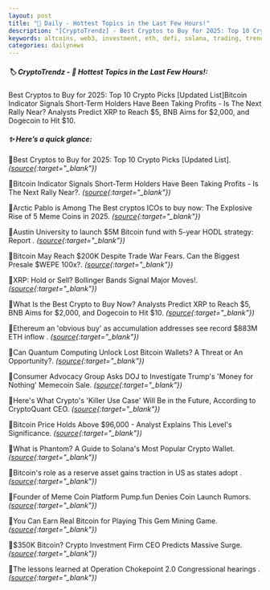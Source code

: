 ```yaml
---
layout: post
title: "🌇 Daily - Hottest Topics in the Last Few Hours!"
description: "[CryptoTrendz] - Best Cryptos to Buy for 2025: Top 10 Crypto Picks [Updated List]Bitcoin Indicator Signals Short-Term Holders Have Been Taking Profits - Is The Next Rally Near? Analysts Predict XRP to Reach $5, BNB Aims for $2,000, and Dogecoin to Hit $10."
keywords: altcoins, web3, investment, eth, defi, solana, trading, trends, btc, etheruem
categories: dailynews
---
```


##### 🏷️  CryptoTrendz - 📌 *Hottest Topics in the Last Few Hours!:*

Best Cryptos to Buy for 2025: Top 10 Crypto Picks [Updated List]Bitcoin Indicator Signals Short-Term Holders Have Been Taking Profits - Is The Next Rally Near? Analysts Predict XRP to Reach $5, BNB Aims for $2,000, and Dogecoin to Hit $10.

##### ✨ *Here’s a quick glance:*


🔹Best Cryptos to Buy for 2025: Top 10 Crypto Picks [Updated List]. *([source](https://s.avyag.com/rotz){:target="_blank"})*

🔹Bitcoin Indicator Signals Short-Term Holders Have Been Taking Profits - Is The Next Rally Near?. *([source](https://s.avyag.com/84nt){:target="_blank"})*

🔹Arctic Pablo is Among The Best cryptos ICOs to buy now: The Explosive Rise of 5 Meme Coins in 2025. *([source](https://s.avyag.com/ql49){:target="_blank"})*

🔹Austin University to launch $5M Bitcoin fund with 5-year HODL strategy: Report . *([source](https://s.avyag.com/3tg0){:target="_blank"})*

🔹Bitcoin May Reach $200K Despite Trade War Fears. Can the Biggest Presale $WEPE 100x?. *([source](https://s.avyag.com/6mpr){:target="_blank"})*

🔹XRP: Hold or Sell? Bollinger Bands Signal Major Moves!. *([source](https://s.avyag.com/gl2u){:target="_blank"})*

🔹What Is the Best Crypto to Buy Now? Analysts Predict XRP to Reach $5, BNB Aims for $2,000, and Dogecoin to Hit $10. *([source](https://s.avyag.com/kztu){:target="_blank"})*

🔹Ethereum an 'obvious buy' as accumulation addresses see record $883M ETH inflow . *([source](https://s.avyag.com/qj69){:target="_blank"})*

🔹Can Quantum Computing Unlock Lost Bitcoin Wallets? A Threat or An Opportunity?. *([source](https://s.avyag.com/k33v){:target="_blank"})*

🔹Consumer Advocacy Group Asks DOJ to Investigate Trump's 'Money for Nothing' Memecoin Sale. *([source](https://s.avyag.com/725x){:target="_blank"})*

🔹Here's What Crypto's 'Killer Use Case' Will Be in the Future, According to CryptoQuant CEO. *([source](https://s.avyag.com/3nc7){:target="_blank"})*

🔹Bitcoin Price Holds Above $96,000 - Analyst Explains This Level's Significance. *([source](https://s.avyag.com/qe4f){:target="_blank"})*

🔹What is Phantom? A Guide to Solana's Most Popular Crypto Wallet. *([source](https://s.avyag.com/pjad){:target="_blank"})*

🔹Bitcoin's role as a reserve asset gains traction in US as states adopt . *([source](https://s.avyag.com/imic){:target="_blank"})*

🔹Founder of Meme Coin Platform Pump.fun Denies Coin Launch Rumors. *([source](https://s.avyag.com/5jls){:target="_blank"})*

🔹You Can Earn Real Bitcoin for Playing This Gem Mining Game. *([source](https://s.avyag.com/jn9a){:target="_blank"})*

🔹$350K Bitcoin? Crypto Investment Firm CEO Predicts Massive Surge. *([source](https://s.avyag.com/0sil){:target="_blank"})*

🔹The lessons learned at Operation Chokepoint 2.0 Congressional hearings . *([source](https://s.avyag.com/nmdv){:target="_blank"})*
